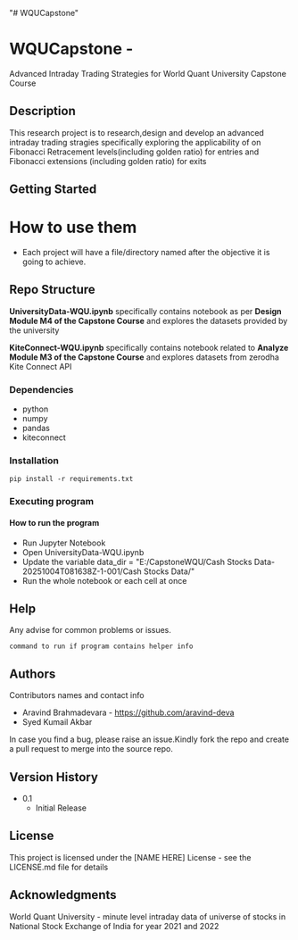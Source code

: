 "# WQUCapstone" 
# WQUCapstone - 

Advanced Intraday Trading Strategies for World Quant University Capstone Course

## Description

This research project is to research,design and develop an advanced intraday trading stragies specifically exploring the applicability of on Fibonacci Retracement levels(including golden ratio) for entries and Fibonacci extensions (including golden ratio) for exits 

## Getting Started

# How to use them

- Each project will have a file/directory named after the objective it is going to achieve. 

## Repo Structure
 

**UniversityData-WQU.ipynb** specifically contains notebook as per **Design Module M4 of the Capstone Course** and explores the datasets provided by the university 

**KiteConnect-WQU.ipynb** specifically contains notebook related to  **Analyze Module M3 of the Capstone Course** and explores datasets from zerodha Kite Connect API

### Dependencies

* python
* numpy
* pandas
* kiteconnect


### Installation 
```
pip install -r requirements.txt
```

### Executing program

#### How to run the program
* Run Jupyter Notebook 
* Open UniversityData-WQU.ipynb
* Update the variable data_dir = "E:/CapstoneWQU/Cash Stocks Data-20251004T081638Z-1-001/Cash Stocks Data/"
* Run the whole notebook or each cell at once

## Help

Any advise for common problems or issues.
```
command to run if program contains helper info
```

## Authors

Contributors names and contact info

* Aravind Brahmadevara - https://github.com/aravind-deva
* Syed Kumail Akbar

In case you find a bug, please raise an issue.Kindly fork the repo and create a pull request to merge into the source repo.

## Version History

* 0.1
    * Initial Release

## License

This project is licensed under the [NAME HERE] License - see the LICENSE.md file for details

## Acknowledgments

World Quant University - minute level intraday data of universe of stocks in National Stock Exchange of India for year 2021 and 2022